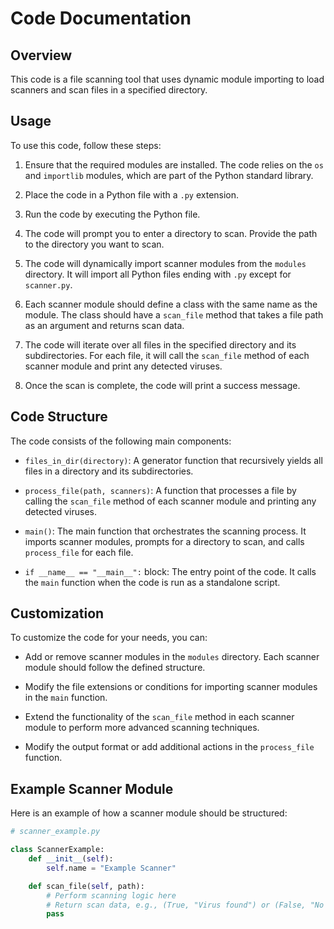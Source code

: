 # Code Documentation

## Overview
This code is a file scanning tool that uses dynamic module importing to load scanners and scan files in a specified directory.

## Usage
To use this code, follow these steps:

1. Ensure that the required modules are installed. The code relies on the `os` and `importlib` modules, which are part of the Python standard library.

2. Place the code in a Python file with a `.py` extension.

3. Run the code by executing the Python file.

4. The code will prompt you to enter a directory to scan. Provide the path to the directory you want to scan.

5. The code will dynamically import scanner modules from the `modules` directory. It will import all Python files ending with `.py` except for `scanner.py`.

6. Each scanner module should define a class with the same name as the module. The class should have a `scan_file` method that takes a file path as an argument and returns scan data.

7. The code will iterate over all files in the specified directory and its subdirectories. For each file, it will call the `scan_file` method of each scanner module and print any detected viruses.

8. Once the scan is complete, the code will print a success message.

## Code Structure
The code consists of the following main components:

- `files_in_dir(directory)`: A generator function that recursively yields all files in a directory and its subdirectories.

- `process_file(path, scanners)`: A function that processes a file by calling the `scan_file` method of each scanner module and printing any detected viruses.

- `main()`: The main function that orchestrates the scanning process. It imports scanner modules, prompts for a directory to scan, and calls `process_file` for each file.

- `if __name__ == "__main__":` block: The entry point of the code. It calls the `main` function when the code is run as a standalone script.

## Customization
To customize the code for your needs, you can:

- Add or remove scanner modules in the `modules` directory. Each scanner module should follow the defined structure.

- Modify the file extensions or conditions for importing scanner modules in the `main` function.

- Extend the functionality of the `scan_file` method in each scanner module to perform more advanced scanning techniques.

- Modify the output format or add additional actions in the `process_file` function.

## Example Scanner Module
Here is an example of how a scanner module should be structured:

```python
# scanner_example.py

class ScannerExample:
    def __init__(self):
        self.name = "Example Scanner"

    def scan_file(self, path):
        # Perform scanning logic here
        # Return scan data, e.g., (True, "Virus found") or (False, "No virus found")
        pass
